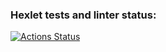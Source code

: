 ### Hexlet tests and linter status:
[![Actions Status](https://github.com/Quettoipeux/layout-designer-project-lvl1/workflows/hexlet-check/badge.svg)](https://github.com/Quettoipeux/layout-designer-project-lvl1/actions)